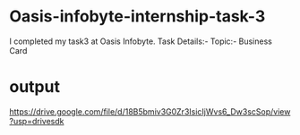 # Oasis-infobyte-internship-task-3
I completed my task3 at Oasis Infobyte. Task Details:- Topic:- Business Card

# output 

https://drive.google.com/file/d/18B5bmiv3G0Zr3IsicIjWvs6_Dw3scSop/view?usp=drivesdk
